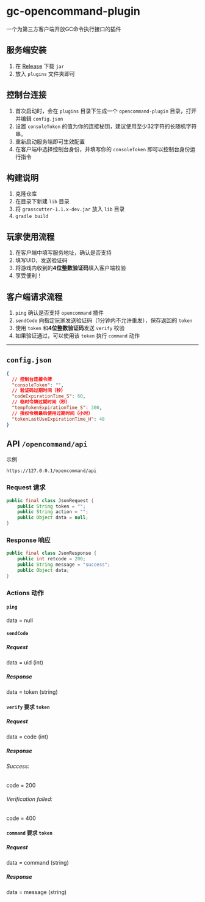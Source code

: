 # gc-opencommand-plugin

一个为第三方客户端开放GC命令执行接口的插件

## 服务端安装
1. 在 [Release](https://github.com/jie65535/gc-opencommand-plugin/releases) 下载 `jar`
2. 放入 `plugins` 文件夹即可

## 控制台连接
1. 首次启动时，会在 `plugins` 目录下生成一个 `opencommand-plugin` 目录，打开并编辑 `config.json`
2. 设置 `consoleToken` 的值为你的连接秘钥，建议使用至少32字符的长随机字符串。
3. 重新启动服务端即可生效配置
4. 在客户端中选择控制台身份，并填写你的 `consoleToken` 即可以控制台身份运行指令

## 构建说明
1. 克隆仓库
2. 在目录下新建 `lib` 目录
3. 将 `grasscutter-1.1.x-dev.jar` 放入 `lib` 目录
4. `gradle build`

## 玩家使用流程
1. 在客户端中填写服务地址，确认是否支持
2. 填写UID，发送验证码
3. 将游戏内收到的**4位整数验证码**填入客户端校验
4. 享受便利！

## 客户端请求流程
1. `ping` 确认是否支持 `opencommand` 插件
2. `sendCode` 向指定玩家发送验证码（1分钟内不允许重发），保存返回的 `token`
3. 使用 `token` 和**4位整数验证码**发送 `verify` 校验
4. 如果验证通过，可以使用该 `token` 执行 `command` 动作

---

## `config.json`
```json
{
  // 控制台连接令牌
  "consoleToken": "",
  // 验证码过期时间（秒）
  "codeExpirationTime_S": 60,
  // 临时令牌过期时间（秒）
  "tempTokenExpirationTime_S": 300,
  // 授权令牌最后使用过期时间（小时）
  "tokenLastUseExpirationTime_H": 48
}
```


## API `/opencommand/api`
示例
```
https://127.0.0.1/opencommand/api
```

### Request 请求
```java
public final class JsonRequest {
    public String token = "";
    public String action = "";
    public Object data = null;
}
```

### Response 响应
```java
public final class JsonResponse {
    public int retcode = 200;
    public String message = "success";
    public Object data;
}
```

### Actions 动作
#### `ping`
data = null

#### `sendCode`
##### Request
data = uid (int)
##### Response
data = token (string)

#### `verify` 要求 `token`
##### Request
data = code (int)
##### Response
###### Success:
code = 200
###### Verification failed:
code = 400

#### `command` 要求 `token`
##### Request
data = command (string)
##### Response
data = message (string)
